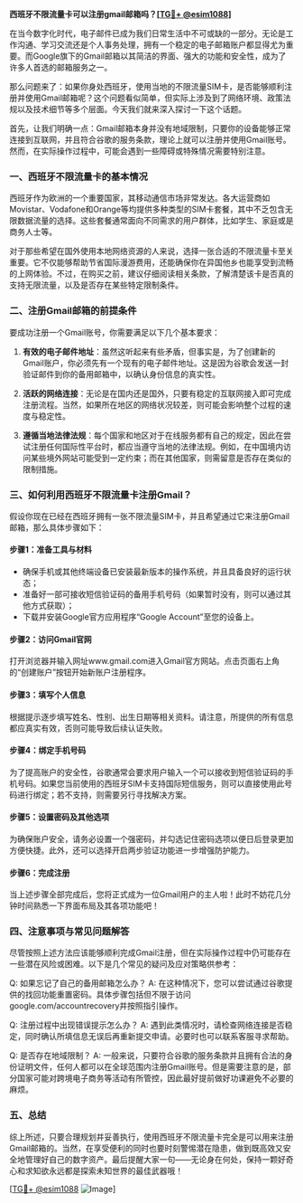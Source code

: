 **西班牙不限流量卡可以注册gmail邮箱吗？[[TG💪+ @esim1088](https://t.me/s/esim1088)]**

在当今数字化时代，电子邮件已成为我们日常生活中不可或缺的一部分。无论是工作沟通、学习交流还是个人事务处理，拥有一个稳定的电子邮箱账户都显得尤为重要。而Google旗下的Gmail邮箱以其简洁的界面、强大的功能和安全性，成为了许多人首选的邮箱服务之一。

那么问题来了：如果你身处西班牙，使用当地的不限流量SIM卡，是否能够顺利注册并使用Gmail邮箱呢？这个问题看似简单，但实际上涉及到了网络环境、政策法规以及技术细节等多个层面。今天我们就来深入探讨一下这个话题。

首先，让我们明确一点：Gmail邮箱本身并没有地域限制，只要你的设备能够正常连接到互联网，并且符合谷歌的服务条款，理论上就可以注册并使用Gmail账号。然而，在实际操作过程中，可能会遇到一些障碍或特殊情况需要特别注意。

### 一、西班牙不限流量卡的基本情况

西班牙作为欧洲的一个重要国家，其移动通信市场非常发达。各大运营商如Movistar、Vodafone和Orange等均提供多种类型的SIM卡套餐，其中不乏包含无限数据流量的选择。这些套餐通常面向不同需求的用户群体，比如学生、家庭或是商务人士等。

对于那些希望在国外使用本地网络资源的人来说，选择一张合适的不限流量卡至关重要。它不仅能够帮助节省国际漫游费用，还能确保你在异国他乡也能享受到流畅的上网体验。不过，在购买之前，建议仔细阅读相关条款，了解清楚该卡是否真的支持无限流量，以及是否存在某些特定限制条件。

### 二、注册Gmail邮箱的前提条件

要成功注册一个Gmail账号，你需要满足以下几个基本要求：

1. **有效的电子邮件地址**：虽然这听起来有些矛盾，但事实是，为了创建新的Gmail账户，你必须先有一个现有的电子邮件地址。这是因为谷歌会发送一封验证邮件到你的备用邮箱中，以确认身份信息的真实性。
   
2. **活跃的网络连接**：无论是在国内还是国外，只要有稳定的互联网接入即可完成注册流程。当然，如果所在地区的网络状况较差，则可能会影响整个过程的速度与稳定性。

3. **遵循当地法律法规**：每个国家和地区对于在线服务都有自己的规定，因此在尝试注册任何国际性平台时，都应当遵守当地的法律法规。例如，在中国境内访问某些境外网站可能受到一定约束；而在其他国家，则需留意是否存在类似的限制措施。

### 三、如何利用西班牙不限流量卡注册Gmail？

假设你现在已经在西班牙拥有一张不限流量SIM卡，并且希望通过它来注册Gmail邮箱，那么具体步骤如下：

#### 步骤1：准备工具与材料
- 确保手机或其他终端设备已安装最新版本的操作系统，并且具备良好的运行状态；
- 准备好一部可接收短信验证码的备用手机号码（如果暂时没有，则可以通过其他方式获取）；
- 下载并安装Google官方应用程序“Google Account”至您的设备上。

#### 步骤2：访问Gmail官网
打开浏览器并输入网址www.gmail.com进入Gmail官方网站。点击页面右上角的“创建账户”按钮开始新账户注册程序。

#### 步骤3：填写个人信息
根据提示逐步填写姓名、性别、出生日期等相关资料。请注意，所提供的所有信息都应真实有效，否则可能导致后续认证失败。

#### 步骤4：绑定手机号码
为了提高账户的安全性，谷歌通常会要求用户输入一个可以接收到短信验证码的手机号码。如果您当前使用的西班牙SIM卡支持国际短信服务，则可以直接使用此号码进行绑定；若不支持，则需要另行寻找解决方案。

#### 步骤5：设置密码及其他选项
为确保账户安全，请务必设置一个强密码，并勾选记住密码选项以便日后登录更加方便快捷。此外，还可以选择开启两步验证功能进一步增强防护能力。

#### 步骤6：完成注册
当上述步骤全部完成后，您将正式成为一位Gmail用户的主人啦！此时不妨花几分钟时间熟悉一下界面布局及其各项功能吧！

### 四、注意事项与常见问题解答

尽管按照上述方法应该能够顺利完成Gmail注册，但在实际操作过程中仍可能存在一些潜在风险或困难。以下是几个常见的疑问及应对策略供参考：

Q: 如果忘记了自己的备用邮箱怎么办？
A: 在这种情况下，您可以尝试通过谷歌提供的找回功能重置密码。具体步骤包括但不限于访问google.com/accountrecovery并按照指引操作。

Q: 注册过程中出现错误提示怎么办？
A: 遇到此类情况时，请检查网络连接是否稳定，同时确认所填信息无误后再重新提交申请。必要时也可以联系客服寻求帮助。

Q: 是否存在地域限制？
A: 一般来说，只要符合谷歌的服务条款并且拥有合法的身份证明文件，任何人都可以在全球范围内注册Gmail账号。但是需要注意的是，部分国家可能对跨境电子商务等活动有所管控，因此最好提前做好功课避免不必要的麻烦。

### 五、总结

综上所述，只要合理规划并妥善执行，使用西班牙不限流量卡完全是可以用来注册Gmail邮箱的。当然，在享受便利的同时也要时刻警惕潜在隐患，做到既高效又安全地管理好自己的数字资产。最后提醒大家一句——无论身在何处，保持一颗好奇心和求知欲永远都是探索未知世界的最佳武器哦！

[[TG💪+ @esim1088](https://t.me/s/esim1088) ![Image](https://i.postimg.cc/4NQfJmqS/Snipaste-2025-05-13-00-14-12.png)]